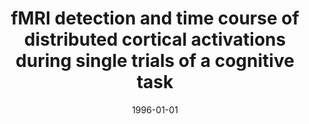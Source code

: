 ---
title: "fMRI detection and time course of distributed cortical activations during single trials of a cognitive task"
date: 1996-01-01
authors_string: R. Buckner, Peter Bandettini, K. O'Craven, R. Savoy, S. Peterson, M. Raichle, T. Brady, B. Rosen
authors:
   - R. Buckner
   - Peter Bandettini
   - K. O'Craven
   - R. Savoy
   - S. Peterson
   - M. Raichle
   - T. Brady
   - B. Rosen
author_ids:
   - peter_bandettini
journal: 'Proc. Natl. Acad. Sci. USA'
volume: 93
issue: 
pages: 14878-14883
book_title: ''
publisher: ''
abstract: ''
project_id: 
paper_url: 
doi: 
data_loc: ''
code_loc: ''
file: '/assets/publications//assets/publications/'
file_name: '/assets/publications/'
type: journal_article
pub_str: ' (1996) Proc. Natl. Acad. Sci. USA 93: 14878-14883'
layout: publication 
---